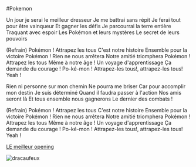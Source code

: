 #Pokemon 
 
 Un jour je serai le meilleur dresseur
Je me battrai sans répit
Je ferai tout pour être vainqueur
Et gagner les défis
Je parcourrai la terre entière
Traquant avec espoir
Les Pokémon et leurs mystères
Le secret de leurs pouvoirs

(Refrain)
Pokémon !
Attrapez les tous
C'est notre histoire
Ensemble pour la victoire
Pokémon !
Rien ne nous arrêtera
Notre amitié triomphera
Pokémon !
Attrapez les tous
Même à notre âge !
Un voyage d'apprentissage
Ça demande du courage !
Po-ké-mon !
Attrapez-les tous!, attrapez-les tous!
Yeah !

Rien ni personne sur mon chemin
Ne pourra me briser
Car pour accomplir mon destin
Je suis déterminé
Quand il faudra passer à l'action
Nos amis seront là
Et tous ensemble nous gagnerons
Le dernier des combats !

(Refrain)
Pokémon !
Attrapez les tous
C'est notre histoire
Ensemble pour la victoire
Pokémon !
Rien ne nous arrêtera
Notre amitié triomphera
Pokémon !
Attrapez les tous
Même à notre âge !
Un voyage d'apprentissage
Ça demande du courage !
Po-ké-mon !
Attrapez-les tous!, attrapez-les tous!
Yeah !






[LE meilleur opening](https://www.youtube.com/watch?v=jVm1NbrXaXc)


![dracaufeux](https://assets.pokemon.com/assets/cms2/img/pokedex/full/359.png)

